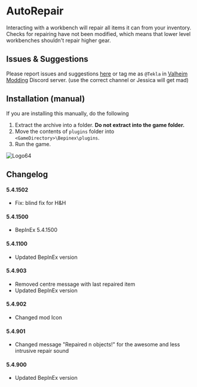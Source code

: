 # AutoRepair

Interacting with a workbench will repair all items it can from your inventory. Checks for repairing have not been modified, which means that lower level workbenches shouldn't repair higher gear.

## Issues & Suggestions

Please report issues and suggestions [here](https://github.com/T3kla/ValMods/issues) or tag me as `@Tekla` in [Valheim Modding](https://discord.gg/RBq2mzeu4z) Discord server.
(use the correct channel or Jessica will get mad)

## Installation (manual)

If you are installing this manually, do the following

1. Extract the archive into a folder. **Do not extract into the game folder.**
2. Move the contents of `plugins` folder into `<GameDirectory>\Bepinex\plugins`.
3. Run the game.

![Logo64](https://user-images.githubusercontent.com/23636548/112306898-a1ac1f00-8ca0-11eb-8b3e-90e73dc7bad2.png)

## Changelog

#### 5.4.1502

-   Fix: blind fix for H&H

#### 5.4.1500

-   BepInEx 5.4.1500

#### 5.4.1100

-   Updated BepInEx version

#### 5.4.903

-   Removed centre message with last repaired item
-   Updated BepInEx version

#### 5.4.902

-   Changed mod Icon

#### 5.4.901

-   Changed message "Repaired n objects!" for the awesome and less intrusive repair sound

#### 5.4.900

-   Updated BepInEx version
